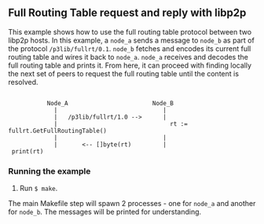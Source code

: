 ## Full Routing Table request and reply with libp2p

This example shows how to use the full routing table protocol between two libp2p
hosts. In this example, a `node_a` sends a message to `node_b` as part of the
protocol `/p3lib/fullrt/0.1`. `node_b` fetches and encodes its current full
routing table and wires it back to `node_a`. `node_a` receives and decodes the
full routing table and prints it. From here, it can proceed with finding locally
the next set of peers to request the full routing table until the content is
resolved.

```

           Node_A                        Node_B
             |                              |
             |   /p3lib/fullrt/1.0 -->      |
             |                                rt := fullrt.GetFullRoutingTable()
             |                              |
             |       <-- []byte(rt)         |     
 print(rt)

```

### Running the example

1) Run `$ make`. 

The main Makefile step will spawn 2 processes - one for `node_a` and another for
`node_b`. The messages will be printed for understanding.


